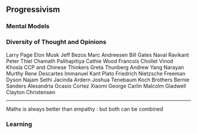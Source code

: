 ## Progressivism

### Mental Models

### Diversity of Thought and Opinions

Larry Page
Elon Musk
Jeff Bezos
Marc Andreesen
Bill Gates
Naval Ravikant
Peter Thiel
Chamath Palihapitiya
Cathie Wood
Francois Chollet
Vinod Khosla
CCP and Chinese Thinkers
Greta Thunberg
Andrew Yang
Narayan Murthy
Rene Descartes
Immanuel Kant
Plato
Friedrich Nietzsche
Freeman Dyson
Najam Sethi
Jacinda Ardern
Joshua Tenebaum
Koch Brothers
Bernie Sanders
Alexandria Ocasio Cortez
Xiaomi
George Carlin
Malcolm Gladwell
Clayton Christensen

---

Maths is always better than empathy : but both can be combined

### Learning

